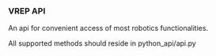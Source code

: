 ### VREP API ###

An api for convenient access of most robotics functionalities.


All supported methods should reside in python_api/api.py

